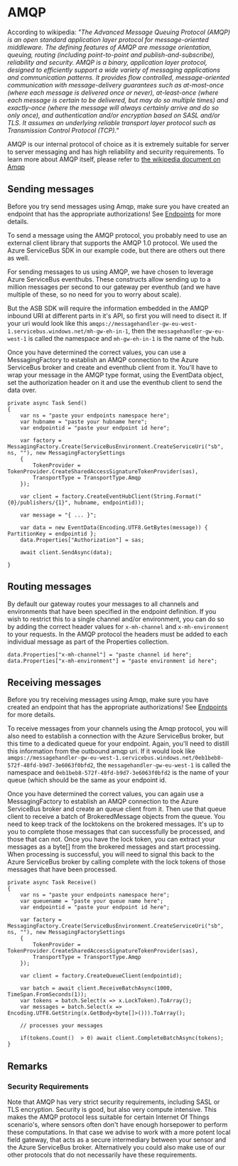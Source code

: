 # AMQP

According to wikipedia: *"The Advanced Message Queuing Protocol (AMQP) is an open standard application layer protocol for message-oriented middleware. The defining features of AMQP are message orientation, queuing, routing (including point-to-point and publish-and-subscribe), reliability and security. AMQP is a binary, application layer protocol, designed to efficiently support a wide variety of messaging applications and communication patterns. It provides flow controlled, message-oriented communication with message-delivery guarantees such as at-most-once (where each message is delivered once or never), at-least-once (where each message is certain to be delivered, but may do so multiple times) and exactly-once (where the message will always certainly arrive and do so only once), and authentication and/or encryption based on SASL and/or TLS. It assumes an underlying reliable transport layer protocol such as Transmission Control Protocol (TCP)."*

AMQP is our internal protocol of choice as it is extremely suitable for server to server messaging and has high reliability and security requirements. To learn more about AMQP itself, please refer to [the wikipedia document on Amqp](http://en.wikipedia.org/wiki/Advanced_Message_Queuing_Protocol)

## <a name="sending"></a>Sending messages

Before you try send messages using Amqp, make sure you have created an endpoint that has the appropriate authorizations! See [Endpoints](/documentation/connectivity/endpoints) for more details.

To send a message using the AMQP protocol, you probably need to use an external client library that supports the AMQP 1.0 protocol. We used the Azure ServiceBus SDK in our example code, but there are others out there as well.

For sending messages to us using AMQP, we have chosen to leverage Azure ServiceBus eventhubs. These constructs allow sending up to a million messages per second to our gateway per eventhub (and we have multiple of these, so no need for you to worry about scale). 

But the ASB SDK will require the information embedded in the AMQP inbound URI at different parts in it's API, so first you will need to disect it. If your uri would look like this `amqps://messagehandler-gw-eu-west-1.servicebus.windows.net/mh-gw-eh-in-1`, then the `messagehandler-gw-eu-west-1` is called the namespace and `mh-gw-eh-in-1` is the name of the hub.

Once you have determined the correct values, you can use a MessagingFactory to establish an AMQP connection to the Azure ServiceBus broker and create and eventhub client from it. You'll have to wrap your message in the AMQP type format, using the EventData object, set the authorization header on it and use the eventhub client to send the data over.

	private async Task Send()
    {
		var ns = "paste your endpoints namespace here";
		var hubname = "paste your hubname here";
		var endpointid = "paste your endpoint id here";
		
		var factory = MessagingFactory.Create(ServiceBusEnvironment.CreateServiceUri("sb", ns, ""), new MessagingFactorySettings
        {
            TokenProvider = TokenProvider.CreateSharedAccessSignatureTokenProvider(sas),
            TransportType = TransportType.Amqp
        });

        var client = factory.CreateEventHubClient(String.Format("{0}/publishers/{1}", hubname, endpointid));

        var message = "{ ... }";
		
		var data = new EventData(Encoding.UTF8.GetBytes(message)) { PartitionKey = endpointid };
        data.Properties["Authorization"] = sas;

        await client.SendAsync(data);

    }
	
## Routing messages

By default our gateway routes your messages to all channels and environments that have been specified in the endpoint definition. If you wish to restrict this to a single channel and/or environment, you can do so by adding the correct header values for `x-mh-channel` and `x-mh-environment` to your requests. In the AMQP protocol the headers must be added to each individual message as part of the Properties collection.

	data.Properties["x-mh-channel"] = "paste channel id here";
	data.Properties["x-mh-environment"] = "paste environment id here";
	
## <a name="receiving"></a>Receiving messages

Before you try receiving messages using Amqp, make sure you have created an endpoint that has the appropriate authorizations! See [Endpoints](/documentation/connectivity/endpoints) for more details.

To receive messages from your channels using the Amqp protocol, you will also need to establish a connection with the Azure ServiceBus broker, but this time to a dedicated queue for your endpoint. Again, you'll need to distill this information from the outbound amqp uri. If it would look like `amqps://messagehandler-gw-eu-west-1.servicebus.windows.net/0eb1beb8-572f-48fd-b9d7-3e6063f0bfd2`, the `messagehandler-gw-eu-west-1` is called the namespace and `0eb1beb8-572f-48fd-b9d7-3e6063f0bfd2` is the name of your queue (which should be the same as your endpoint id.

Once you have determined the correct values, you can again use a MessagingFactory to establish an AMQP connection to the Azure ServiceBus broker and create an queue client from it. Then use that queue client to receive a batch of BrokeredMessage objects from the queue. You need to keep track of the locktokens on the brokered messages. It's up to you to complete those messages that can successfully be processed, and those that can not. Once you have the lock token, you can extract your messages as a byte[] from the brokered messages and start processing. When processing is successful, you will need to signal this back to the Azure ServiceBus broker by calling complete with the lock tokens of those messages that have been processed. 

	private async Task Receive()
    {
		var ns = "paste your endpoints namespace here";
		var queuename = "paste your queue name here";
		var endpointid = "paste your endpoint id here";
		
		var factory = MessagingFactory.Create(ServiceBusEnvironment.CreateServiceUri("sb", ns, ""), new MessagingFactorySettings
        {
            TokenProvider = TokenProvider.CreateSharedAccessSignatureTokenProvider(sas),
            TransportType = TransportType.Amqp
        });
		
		var client = factory.CreateQueueClient(endpointid);
		
		var batch = await client.ReceiveBatchAsync(1000, TimeSpan.FromSeconds(1));
		var tokens = batch.Select(x => x.LockToken).ToArray();
		var messages = batch.Select(x => Encoding.UTF8.GetString(x.GetBody<byte[]>())).ToArray();
		
		// processes your messages
		
		if(tokens.Count()  > 0) await client.CompleteBatchAsync(tokens);
    }
	
## Remarks

### Security Requirements

Note that AMQP has very strict security requirements, including SASL or TLS encryption. Security is good, but also very compute intensive. This makes the AMQP protocol less suitable for certain Internet Of Things scenario's, where sensors often don't have enough horsepower to perform these computations. In that case we advise to work with a more potent local field gateway, that acts as a secure intermediary between your sensor and the Azure ServiceBus broker. Alternatively you could also make use of our other protocols that do not necessarily have these requirements.